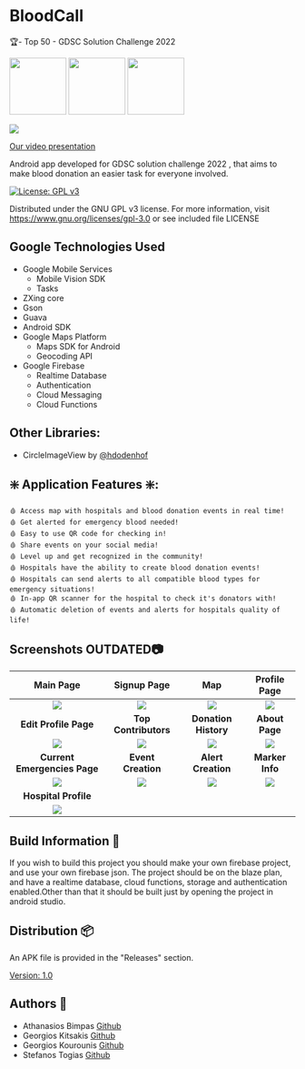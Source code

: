 # BloodCall

🏆- Top 50 - GDSC Solution Challenge 2022

<img src="https://firebase.google.com/downloads/brand-guidelines/PNG/logo-built_white.png" width="100"/> <img src="https://1000logos.net/wp-content/uploads/2020/05/Google-Maps-Logo.png" width="100"/>  <img src="https://upload.wikimedia.org/wikipedia/commons/thumb/6/64/Android_logo_2019_%28stacked%29.svg/2346px-Android_logo_2019_%28stacked%29.svg.png" width="100">

![](https://i.imgur.com/CWRiVel.png)

[Our video presentation](https://www.youtube.com/watch?v=m2UCJ-RQdec)

Android app developed for GDSC solution challenge 2022 , that aims to make blood donation an easier task for everyone involved.


[![License: GPL v3](https://img.shields.io/badge/License-GPLv3-blue.svg)](https://www.gnu.org/licenses/gpl-3.0)

Distributed under the GNU GPL v3 license.
For more information, visit https://www.gnu.org/licenses/gpl-3.0 or see included file LICENSE

## Google Technologies Used
- Google Mobile Services
    - Mobile Vision SDK
    - Tasks
- ZXing core
- Gson
- Guava
- Android SDK
- Google Maps Platform
    - Maps SDK for Android
    - Geocoding API
- Google Firebase
    - Realtime Database
    - Authentication
    - Cloud Messaging
    - Cloud Functions

## Other Libraries:
- CircleImageView by [@hdodenhof](https://github.com/hdodenhof/CircleImageView)

## ❇️ Application Features ❇️:
    🩸 Access map with hospitals and blood donation events in real time!
    🩸 Get alerted for emergency blood needed!
    🩸 Easy to use QR code for checking in!
    🩸 Share events on your social media!
    🩸 Level up and get recognized in the community!
    🩸 Hospitals have the ability to create blood donation events!
    🩸 Hospitals can send alerts to all compatible blood types for emergency situations!
    🩸 In-app QR scanner for the hospital to check it's donators with!
    🩸 Automatic deletion of events and alerts for hospitals quality of life!
  
## Screenshots OUTDATED📷
|       **Main Page**                |              **Signup Page**       |        **Map**                     |            **Profile Page**        |
|:----------------------------------:|:----------------------------------:|:----------------------------------:|:----------------------------------:|
|![](https://i.imgur.com/SCI9QFs.jpg)|![](https://i.imgur.com/ttx2G4K.jpg)|![](https://i.imgur.com/CULJ4ye.jpg)|![](https://i.imgur.com/DIN6NI0.jpg)|
|         **Edit Profile Page**      |         **Top Contributors**       |           **Donation History**     |           **About Page**           |
|![](https://i.imgur.com/d0ICDVX.png)|![](https://i.imgur.com/kvLYkCx.jpg)|![](https://i.imgur.com/Q46BDv6.jpg)|![](https://i.imgur.com/SqWaNgv.jpg)|
|   **Current Emergencies Page**  |      **Event Creation**            |            **Alert Creation**      |          **Marker Info**           |
|![](https://i.imgur.com/6XWJ7jU.jpg)|![](https://i.imgur.com/IBodAEp.jpg)|![](https://i.imgur.com/pTJPRU6.jpg)|![](https://i.imgur.com/oXFAW5V.jpg)|
|       **Hospital Profile**         |
|![](https://i.imgur.com/ZIoSmhl.jpg)|

## Build Information 🧰 
If you wish to build this project you should make your own firebase project, and use your own firebase json. The project should be on the blaze plan, and have a realtime database, cloud functions, storage and authentication enabled.Other than that it should be built just by opening the project in android studio.

## Distribution 📦
An APK file is provided in the "Releases" section.

[Version: 1.0](https://github.com/BloodCall/BloodCall/releases/tag/1.0)

## Authors 📃

- Athanasios Bimpas [Github](https://github.com/thanbimp)
- Georgios Kitsakis [Github](https://github.com/kitsakisGk)
- Georgios Kourounis [Github](https://github.com/kourounisgiorgos)
- Stefanos Togias [Github](https://github.com/Bleemoose)
